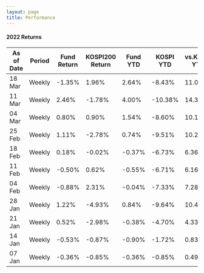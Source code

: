 ```yaml
---
layout: page
title: Performance
---
```


#### 2022 Returns

| As of Date | Period | Fund Return | KOSPI200 Return | Fund YTD | KOSPI YTD | vs.KOSPI YTD|
|-------|--------|---------|---------|---------|---------|---------|
| 18 Mar | Weekly | -1.35% | 1.96% | 2.64% | -8.43% | 11.07% |
| 11 Mar | Weekly | 2.46% | -1.78% | 4.00% | -10.38% | 14.38% |
| 04 Mar | Weekly | 0.80% | 0.90% | 1.54% | -8.60% | 10.15% |
| 25 Feb | Weekly | 1.11% | -2.78% | 0.74% | -9.51% | 10.25% |
| 18 Feb | Weekly | 0.18% | -0.02% | -0.37% | -6.73% | 6.36% |
| 11 Feb | Weekly | -0.50% | 0.62% | -0.55% | -6.71% | 6.16% |
| 04 Feb | Weekly | -0.88% | 2.31% | -0.04% | -7.33% | 7.28% |
| 28 Jan | Weekly | 1.22% | -4.93% | 0.84% | -9.64% | 10.48% |
| 21 Jan | Weekly | 0.52% | -2.98% | -0.38% | -4.70% | 4.33% |
| 14 Jan | Weekly | -0.53% | -0.87% | -0.90% | -1.72% | 0.83% |
| 07 Jan | Weekly | -0.36% | -0.85% | -0.36% | -0.85% | 0.49% |